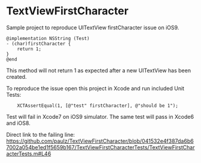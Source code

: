 # TextViewFirstCharacter

Sample project to reproduce UITextView firstCharacter issue on iOS9.

```
@implementation NSString (Test)
- (char)firstCharacter {
    return 1;
}
@end
```

This method will not return 1 as expected after a new UITextView has been created.

To reproduce the issue open this project in Xcode and run included Unit Tests:
```
    XCTAssertEqual(1, [@"test" firstCharacter], @"should be 1");
```
Test will fail in Xcode7 on iOS9 simulator. The same test will pass in Xcode6 and iOS8.

Direct link to the failing line: https://github.com/paulz/TextViewFirstCharacter/blob/041532e4f387da6b67002a054be1ed1f5659b167/TextViewFirstCharacterTests/TextViewFirstCharacterTests.m#L46
